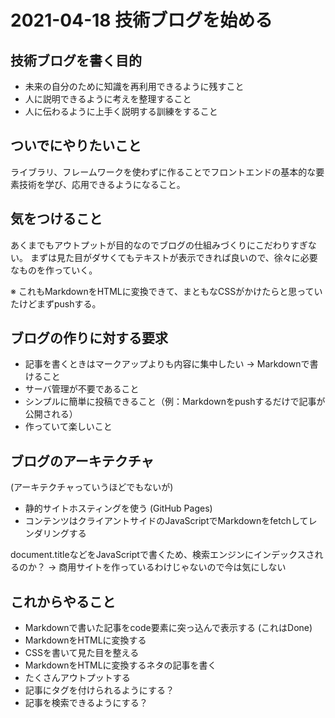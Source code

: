 # 2021-04-18 技術ブログを始める

## 技術ブログを書く目的

- 未来の自分のために知識を再利用できるように残すこと
- 人に説明できるように考えを整理すること
- 人に伝わるように上手く説明する訓練をすること

## ついでにやりたいこと

ライブラリ、フレームワークを使わずに作ることでフロントエンドの基本的な要素技術を学び、応用できるようになること。

## 気をつけること

あくまでもアウトプットが目的なのでブログの仕組みづくりにこだわりすぎない。
まずは見た目がダサくてもテキストが表示できれば良いので、徐々に必要なものを作っていく。

※ これもMarkdownをHTMLに変換できて、まともなCSSがかけたらと思っていたけどまずpushする。

## ブログの作りに対する要求

- 記事を書くときはマークアップよりも内容に集中したい → Markdownで書けること
- サーバ管理が不要であること
- シンプルに簡単に投稿できること（例：Markdownをpushするだけで記事が公開される）
- 作っていて楽しいこと

## ブログのアーキテクチャ

(アーキテクチャっていうほどでもないが)
- 静的サイトホスティングを使う (GitHub Pages)
- コンテンツはクライアントサイドのJavaScriptでMarkdownをfetchしてレンダリングする

document.titleなどをJavaScriptで書くため、検索エンジンにインデックスされるのか？ → 商用サイトを作っているわけじゃないので今は気にしない

## これからやること

- Markdownで書いた記事をcode要素に突っ込んで表示する (これはDone)
- MarkdownをHTMLに変換する
- CSSを書いて見た目を整える
- MarkdownをHTMLに変換するネタの記事を書く
- たくさんアウトプットする
- 記事にタグを付けられるようにする？
- 記事を検索できるようにする？
